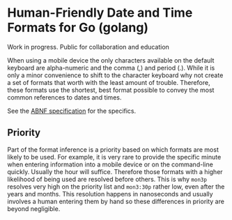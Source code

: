 # Human-Friendly Date and Time Formats for Go (golang)

Work in progress. Public for collaboration and education

When using a mobile device the only characters available on the default keyboard are alpha-numeric and the comma (,) and period (.). While it is only a minor convenience to shift to the character keyboard why not create a set of formats that worth with the least amount of trouble. Therefore, these formats use the shortest, best format possible to convey the most common references to dates and times.

See the [ABNF specification](timefmt.abnf) for the specifics.

## Priority

Part of the format inference is a priority based on which formats are most likely to be used. For example, it is very rare to provide the specific minute when entering information into a mobile device or on the command-line quickly. Usually the hour will suffice. Therefore those formats with a higher likelihood of being used are resolved before others. This is why `mon3p` resolves very high on the priority list and `mon3:30p` rather low, even after the years and months. This resolution happens in nanoseconds and usually involves a human entering them by hand so these differences in priority are beyond negligible.
